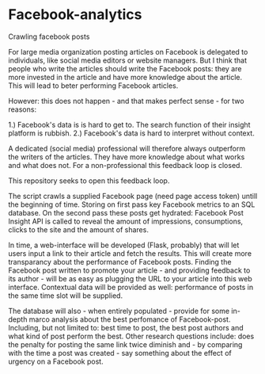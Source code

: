 # Facebook-analytics
Crawling facebook posts

For large media organization posting articles on Facebook is delegated to individuals, like social media editors or website managers. But I think that people who write the articles should write the Facebook posts: they are more invested in the article and have more knowledge about the article. This will lead to beter performing Facebook articles.

However: this does not happen - and that makes perfect sense - for two reasons:

1.) Facebook's data is is hard to get to. The search function of their insight platform is rubbish. 
2.) Facebook's data is hard to interpret without context.

A dedicated (social media) professional will therefore always outperform the writers of the articles. They have more knowledge about what works and what does not. For a non-professional this feedback loop is closed. 

This repository seeks to open this feedback loop. 

The script crawls a supplied Facebook page (need page access token) untill the beginning of time. Storing on first pass key Facebook metrics to an SQL database. On the second pass these posts get hydrated: Facebook Post Insight API is called to reveal the amount of impressions, consumptions, clicks to the site and the amount of shares. 

In time, a web-interface will be developed (Flask, probably) that will let users input a link to their article and fetch the results. This will create more transparancy about the performance of Facebook posts. Finding the Facebook post written to promote your article - and providing feedback to its author - will be as easy as plugging the URL to your article into this web interface. Contextual data will be provided as well: performance of posts in the same time slot will be supplied.

The database will also - when entirely populated - provide for some in-depth marco analysis about the best perfomance of Facebook-post. Including, but not limited to: best time to post, the best post authors and what kind of post perform the best. 
Other research questions include: does the penalty for posting the same link twice diminish and - by comparing with the time a post was created - say something about the effect of urgency on a Facebook post.
